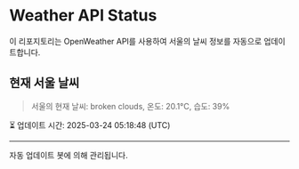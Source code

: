 
# Weather API Status

이 리포지토리는 OpenWeather API를 사용하여 서울의 날씨 정보를 자동으로 업데이트합니다.

## 현재 서울 날씨
> 서울의 현재 날씨: broken clouds, 온도: 20.1°C, 습도: 39%

⏳ 업데이트 시간: 2025-03-24 05:18:48 (UTC)

---
자동 업데이트 봇에 의해 관리됩니다.
